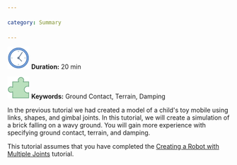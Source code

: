 ```yaml
---

category: Summary

---
```

 ![Duration](/img/clock-50.png) **Duration:** 20 min
 
 ![Keywords](/img/concept-50.png) **Keywords:** Ground Contact, Terrain, Damping

In the previous tutorial we had created a model of a child's toy mobile using links, shapes, and gimbal joints.
In this tutorial, we will create a simulation of a brick falling on a wavy ground.
You will gain more experience with specifying ground contact, terrain, and damping. 

This tutorial assumes that you have completed the [Creating a Robot with Multiple Joints](https://ihmcroboticsdocs.github.io/simulation-construction-set/docs/07-creating-robot-with-multiple-joints.html) tutorial.
